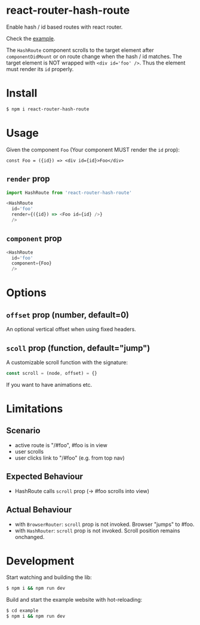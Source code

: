 # react-router-hash-route
Enable hash / id based routes with react router.

Check the [example](https://react-router-hash-route.now.sh).

The `HashRoute` component scrolls to the target element after `componentDidMount` or on route change when the hash / id matches. The target element is NOT wrapped with `<div id='foo' />`. Thus the element must render its `id` properly.

# Install

```sh
$ npm i react-router-hash-route
```

# Usage

Given the component `Foo` (Your component MUST render the `id` prop):

```
const Foo = ({id}) => <div id={id}>Foo</div>
```

## `render` prop

```js
import HashRoute from 'react-router-hash-route'

<HashRoute 
  id='foo'
  render={({id}) => <Foo id={id} />} 
  />
```

## `component` prop

```js
<HashRoute
  id='foo'
  component={Foo}
  />
```

# Options

## `offset` prop (number, default=0)

An optional vertical offset when using fixed headers.

## `scoll` prop (function, default="jump")

A customizable scroll function with the signature:

```js
const scroll = (node, offset) = {}
```

If you want to have animations etc.

# Limitations

## Scenario

 - active route is "/#foo", #foo is in view
 - user scrolls
 - user clicks link to "/#foo" (e.g. from top nav)
 
## Expected Behaviour

 - HashRoute calls `scroll` prop (-> #foo scrolls into view)
 
## Actual Behaviour

- with `BrowserRouter`: `scroll` prop is not invoked. Browser "jumps" to #foo.
- with `HashRouter`: `scroll` prop is not invoked. Scroll position remains onchanged. 

# Development

Start watching and building the lib:

```sh
$ npm i && npm run dev
```

Build and start the example website with hot-reloading:

```sh
$ cd example
$ npm i && npm run dev
```
